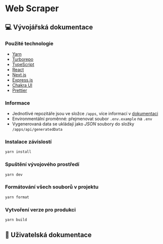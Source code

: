 # Web Scraper

## :computer: Vývojářská dokumentace

### Použité technologie

- [Yarn](https://yarnpkg.com)
- [Turborepo](https://turbo.build/repo)
- [TypeScript](https://www.typescriptlang.org)
- [React](https://react.dev)
- [Next.js](https://nextjs.org)
- [Express.js](https://expressjs.com)
- [Chakra UI](https://v2.chakra-ui.com)
- [Prettier](https://prettier.io)

### Informace

- Jednotlivé repozitáře jsou ve složce `/apps`, více informací v [dokumentaci](https://turbo.build/repo/docs/core-concepts/monorepos)
- Environmentální proměnné: přejmenovat soubor `.env.example` na `.env`
- Vygenerovaná data se ukládají jako _JSON_ soubory do složky `/apps/api/generatedData`

### Instalace závislostí

```sh
yarn install
```

### Spuštění vývojového prostředí

```sh
yarn dev
```

### Formátování všech souborů v projektu

```sh
yarn format
```

### Vytvoření verze pro produkci

```sh
yarn build
```

## :man: Uživatelská dokumentace
